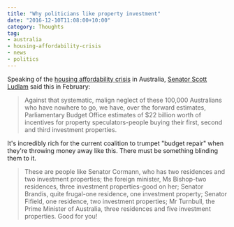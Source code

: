```yaml
---
title: "Why politicians like property investment"
date: "2016-12-10T11:08:00+10:00"
category: Thoughts
tag:
- australia
- housing-affordability-crisis
- news
- politics
---
```

Speaking of the [housing affordability crisis] in Australia, [Senator Scott Ludlam] said this in February:

> Against that systematic, malign neglect of these 100,000 Australians who have
> nowhere to go, we have, over the forward estimates, Parliamentary Budget 
> Office estimates of $22 billion worth of incentives for property
> speculators-people buying their first, second and third investment properties.

It's incredibly rich for the current coalition to trumpet "budget repair" when they're throwing money away like this. There must be something blinding them to it.

> These are people like Senator Cormann, who has two residences and two 
> investment properties; the foreign minister, Ms Bishop-two residences, 
> three investment properties-good on her; Senator Brandis, quite frugal-one
> residence, one investment property; Senator Fifield, one residence, two
> investment properties; Mr Turnbull, the Prime Minister of Australia, three
> residences and five investment properties. Good for you!

[housing affordability crisis]: https://rubenerd.com/domain-all-you-need-are-rich-parents/ 
[Senator Scott Ludlam]: http://scott-ludlam.greensmps.org.au/articles/homeless-liberals-and-their-investment-properties

